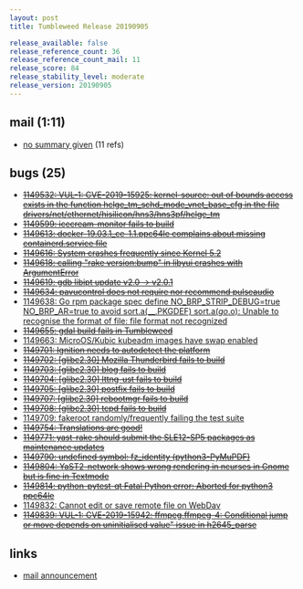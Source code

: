 ```yaml
---
layout: post
title: Tumbleweed Release 20190905

release_available: false
release_reference_count: 36
release_reference_count_mail: 11
release_score: 84
release_stability_level: moderate
release_version: 20190905
---
```


## mail (1:11)

- [no summary given](https://lists.opensuse.org/opensuse-factory/2019-09/msg00083.html) (11 refs)

## bugs (25)

<!--more-->

- ~~[1149532: VUL-1: CVE-2019-15925: kernel-source: out of bounds access exists in the function hclge_tm_schd_mode_vnet_base_cfg in the file drivers/net/ethernet/hisilicon/hns3/hns3pf/hclge_tm](https://bugzilla.opensuse.org/show_bug.cgi?id=1149532)~~
- ~~[1149599: icecream-monitor fails to build](https://bugzilla.opensuse.org/show_bug.cgi?id=1149599)~~
- ~~[1149613: docker-19.03.1_ce-1.1.ppc64le complains about missing containerd.service file](https://bugzilla.opensuse.org/show_bug.cgi?id=1149613)~~
- ~~[1149616: System crashes frequently since Kernel 5.2](https://bugzilla.opensuse.org/show_bug.cgi?id=1149616)~~
- ~~[1149618: calling "rake version:bump" in libyui crashes with ArgumentError](https://bugzilla.opensuse.org/show_bug.cgi?id=1149618)~~
- ~~[1149619: gdb libipt update v2.0 -> v2.0.1](https://bugzilla.opensuse.org/show_bug.cgi?id=1149619)~~
- ~~[1149634: pavucontrol does not require nor recommend pulseaudio](https://bugzilla.opensuse.org/show_bug.cgi?id=1149634)~~
- [1149638: Go rpm package spec define NO_BRP_STRIP_DEBUG=true NO_BRP_AR=true to avoid sort.a(__.PKGDEF) sort.a(_go_.o): Unable to recognise the format of file: file format not recognized](https://bugzilla.opensuse.org/show_bug.cgi?id=1149638)
- ~~[1149655: gdal build fails in Tumbleweed](https://bugzilla.opensuse.org/show_bug.cgi?id=1149655)~~
- [1149663: MicroOS/Kubic kubeadm images have swap enabled](https://bugzilla.opensuse.org/show_bug.cgi?id=1149663)
- ~~[1149701: Ignition needs to autodetect the platform](https://bugzilla.opensuse.org/show_bug.cgi?id=1149701)~~
- ~~[1149702: \[glibc2.30\] Mozilla Thunderbird fails to build](https://bugzilla.opensuse.org/show_bug.cgi?id=1149702)~~
- ~~[1149703: \[glibc2.30\] blog fails to build](https://bugzilla.opensuse.org/show_bug.cgi?id=1149703)~~
- ~~[1149704: \[glibc2.30\] lttng-ust fails to build](https://bugzilla.opensuse.org/show_bug.cgi?id=1149704)~~
- ~~[1149705: \[glibc2.30\] postfix fails to build](https://bugzilla.opensuse.org/show_bug.cgi?id=1149705)~~
- ~~[1149707: \[glibc2.30\] rebootmgr fails to build](https://bugzilla.opensuse.org/show_bug.cgi?id=1149707)~~
- ~~[1149708: \[glibc2.30\] tcpd fails to build](https://bugzilla.opensuse.org/show_bug.cgi?id=1149708)~~
- [1149709: fakeroot randomly/frequently failing the test suite](https://bugzilla.opensuse.org/show_bug.cgi?id=1149709)
- ~~[1149754: Translations are good!](https://bugzilla.opensuse.org/show_bug.cgi?id=1149754)~~
- ~~[1149771: yast-rake should submit the SLE12-SP5 packages as maintenance updates](https://bugzilla.opensuse.org/show_bug.cgi?id=1149771)~~
- ~~[1149790: undefined symbol: fz_identity (python3-PyMuPDF)](https://bugzilla.opensuse.org/show_bug.cgi?id=1149790)~~
- ~~[1149804: YaST2-network shows wrong rendering in ncurses in Gnome but is fine in Textmode](https://bugzilla.opensuse.org/show_bug.cgi?id=1149804)~~
- ~~[1149814: python-pytest-qt  Fatal Python error: Aborted  for python3 ppc64le](https://bugzilla.opensuse.org/show_bug.cgi?id=1149814)~~
- [1149832: Cannot edit or save remote file on WebDav](https://bugzilla.opensuse.org/show_bug.cgi?id=1149832)
- ~~[1149839: VUL-1: CVE-2019-15942: ffmpeg,ffmpeg-4: Conditional jump or move depends on uninitialised value" issue in h2645_parse](https://bugzilla.opensuse.org/show_bug.cgi?id=1149839)~~



## links

- [mail announcement](https://lists.opensuse.org/opensuse-factory/2019-09/msg00081.html)

